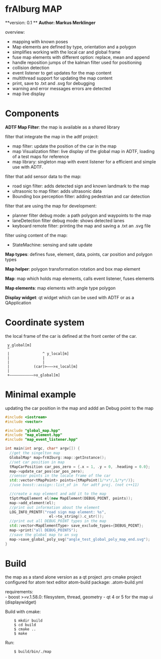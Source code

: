 frAIburg MAP
======================
**version: 0.1 **
**Author: Markus Merklinger**

overview:
- mapping with known poses
- Map elements are defined by type, orientation and a polygon
- simplifies working with the local car and global frame
- fuse map elements with different option: replace, mean and append
- handle reposition jumps of the kalman filter used for positioning
- collision detection
- event listener to get updates for the map content
- multithread support for updating the map content
- print, save to .txt and .svg for debugging
- warning and error messages errors are detected
- map live display

Components
======================

**ADTF Map Filter**: the map is available as a shared library

filter that integrate the map in the adtf project:
- map filter: update the position of the car in the map
- map Visualization filter: live display of the global map in ADTF,
  loading of a test maps for reference
- map library: singleton map with event listener for a efficient
  and simple use with ADTF.

filter that add sensor data to the map:
- road sign filter: adds detected sign and known landmark to the map
- ultrasonic to map filter: adds ultrasonic data  
- Bounding box perception filter: adding pedestrian and car detection

filter that are using the map for development:
- planner filter debug mode: a path polygon and waypoints to the map
- laneDetection filter debug mode: shows detected lanes  
- keyboard remote filter: printing the map and saving a .txt an .svg file

filter using content of the map:
- StateMachine: sensing and sate update  

**Map types**: defines fuse, element, data, points, car position
               and polygon types

**Map helper**: polygon transformation rotation and box map element

**Map**: map which holds map elements, calls event listener, fuses elements

**Map elements**: map elements with angle type polygon

**Display widget**: qt widget which can be used with ADTF or as a QApplication


Coordinate system
======================
the local frame of the car is defined at the front center of the car.

```
 y_global[m]
 ^
 |               ^ y_local[m]
 |               |
 |               |
 |           (car)>–––>x_local[m]
 |
 +–––––––––––>x_global[m]
```

Minimal example
======================
updating the car position in the map and addd an Debug point to the map
```c++
#include <iostream>
#include <vector>

#include "global_map.hpp"
#include "map_element.hpp"
#include "map_event_listener.hpp"

int main(int argc, char* argv[]) {
  //get the singelton map
  GlobalMap* map=frAIburg::map::getInstance();
  //set car position in map
  tMapCarPosition car_pos_zero = {.x = 1, .y = 0, .heading = 0.0};
  map->update_car_pos(car_pos_zero);
  //sensor points in the locale frame of the car
  std::vector<tMapPoint> points={tMapPoint(1/*x*/,1/*y*/)};
  //use boost::assign::list_of in  for adtf proj. (not c++11)

  //create a map element and add it to the map
  tSptrMapElement el(new MapElement(DEBUG_POINT, points));
  map->add_element(el);
  //print out information about the element
  LOG_INFO_PRINTF("road sign map element: %s",
                    el->to_string().c_str());
  //print out all DEBUG_POINT types in the map
  std::vector<MapElementType> save_exclude_types={DEBUG_POINT};
  map->print("all DEBUG_POINTS");
  //save the global map to an svg
  map->save_global_poly_svg("angle_test_global_poly_map_end.svg");
}
```
Build
======================

the map as a stand alone version
as a qt project .pro
cmake project configured for atom text editor atom-build package: .atom-build.yml

requirements:  
				- boost >=v.1.58.0: filesystem, thread, geometry
				- qt 4 or 5 for the map ui (displaywidget)

Build with cmake:
```
    $ mkdir build
    $ cd build
    $ cmake ..
    $ make
```
Run:
```
    $ build/bin/./map
```
